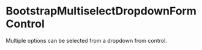 # BootstrapMultiselectDropdownFormControl
Multiple options can be selected from a dropdown from control.
